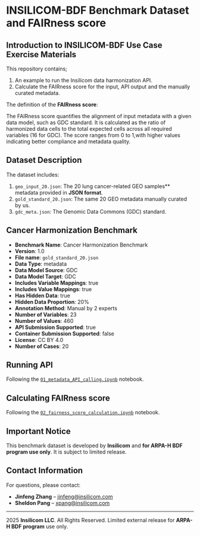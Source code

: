 # INSILICOM-BDF Benchmark Dataset and FAIRness score

## Introduction to INSILICOM-BDF Use Case Exercise Materials

This repository contains;

1. An example to run the Insilicom data harmonization API.
2. Calculate the FAIRness score for the input, API output and the manually curated metadata.

The definition of the **FAIRness score**:

The FAIRness score quantifies the alignment of input metadata with a given data model, such as GDC standard. It is calculated as the ratio of harmonized data cells to the total expected cells across all required variables (16 for GDC). The score ranges from 0 to 1,with higher values indicating better compliance and metadata quality.

## Dataset Description

The dataset includes:

1. `geo_input_20.json`: The 20 lung cancer-related GEO samples** metadata provided in **JSON format**.
2. `gold_standard_20.json`: The same 20 GEO metadata manually curated by us.
3. `gdc_meta.json`: The Genomic Data Commons (GDC) standard.


## Cancer Harmonization Benchmark

- **Benchmark Name**: Cancer Harmonization Benchmark
- **Version**: 1.0
- **File name**: `gold_standard_20.json`
- **Data Type**: metadata
- **Data Model Source**: GDC
- **Data Model Target**: GDC
- **Includes Variable Mappings**: true
- **Includes Value Mappings**: true
- **Has Hidden Data**: true
- **Hidden Data Proportion**: 20%
- **Annotation Method**: Manual by 2 experts
- **Number of Variables**: 23
- **Number of Values**: 460
- **API Submission Supported**: true
- **Container Submission Supported**: false
- **License**: CC BY 4.0
- **Number of Cases**: 20


## Running API

Following the [`01_metadata_API_calling.ipynb`](./src/01_metadata_API_calling.ipynb) notebook.

## Calculating FAIRness score

Following the [`02_fairness_score_calculation.ipynb`](./src/02_fairness_score_calculation_simple.ipynb) notebook.

## Important Notice

This benchmark dataset is developed by **Insilicom** and **for ARPA-H BDF program use only**. It is subject to limited release.


## Contact Information

For questions, please contact:

- **Jinfeng Zhang** – [jinfeng@insilicom.com](mailto:jinfeng@insilicom.com)
- **Sheldon Pang** – [xpang@insilicom.com](mailto:xpang@insilicom.com)

---

2025 **Insilicom LLC**. All Rights Reserved.
Limited external release for **ARPA-H BDF program** use only.
